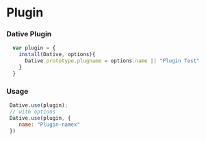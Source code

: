 # Plugin

### Dative Plugin

```js
  var plugin = {
    install(Dative, options){
      Dative.prototype.plugname = options.name || "Plugin Test"
    }
  }
```
### Usage

```js
 Dative.use(plugin);
 // with options
 Dative.use(plugin, { 
    name: "Plugin-namex" 
 })
```